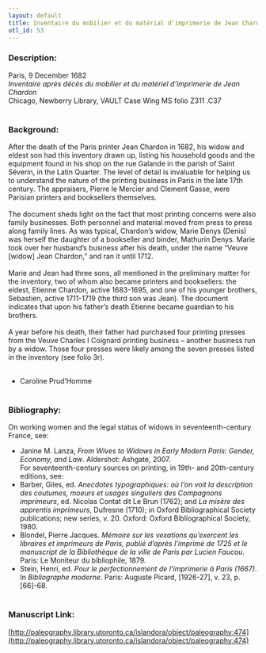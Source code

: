 ```yaml
---
layout: default
title: Inventaire du mobilier et du matérial d’imprimerie de Jean Chardon
utl_id: 53
---
```


### Description:

Paris, 9 December 1682<br>
_Inventaire après décès du mobilier et du matériel d’imprimerie de Jean Chardon_<br>
Chicago, Newberry Library, VAULT Case Wing MS folio Z311 .C37<br>
 <br>


### Background:

After the death of the Paris printer Jean Chardon in 1682, his widow and eldest son had this inventory drawn up, listing his household goods and the equipment found in his shop on the rue Galande in the parish of Saint Séverin, in the Latin Quarter. The level of detail is invaluable for helping us to understand the nature of the printing business in Paris in the late 17th century. The appraisers, Pierre le Mercier and Clement Gasse, were Parisian printers and booksellers themselves.<br><br>
The document sheds light on the fact that most printing concerns were also family businesses. Both personnel and material moved from press to press along family lines. As was typical, Chardon’s widow, Marie Denys (Denis) was herself the daughter of a bookseller and binder, Mathurin Denys. Marie took over her husband’s business after his death, under the name “Veuve [widow] Jean Chardon,” and ran it until 1712.<br><br>
Marie and Jean had three sons, all mentioned in the preliminary matter for the inventory, two of whom also became printers and booksellers: the eldest, Etienne Chardon, active 1683-1695, and one of his younger brothers, Sebastien, active 1711-1719 (the third son was Jean). The document indicates that upon his father’s death Etienne became guardian to his brothers.<br><br>
A year before his death, their father had purchased four printing presses from the Veuve Charles I Coignard printing business – another business run by a widow. Those four presses were likely among the seven presses listed in the inventory (see folio 3r).<br><br>
- Caroline Prud’Homme<br>
 <br>


### Bibliography:

On working women and the legal status of widows in seventeenth-century France, see:<br>
- Janine M. Lanza, _From Wives to Widows in Early Modern Paris: Gender, Economy, and Law_. Aldershot: Ashgate, 2007.<br>
For seventeenth-century sources on printing, in 19th- and 20th-century editions, see:<br>
- Barber, Giles, ed. _Anecdotes typographiques: où l’on voit la description des coutumes, moeurs et usages singuliers des Compagnons imprimeurs_, ed. Nicolas Contat dit Le Brun (1762); and _La misère des apprentis imprimeurs_, Dufresne (1710); in Oxford Bibliographical Society publications; new series, v. 20. Oxford: Oxford Bibliographical Society, 1980.<br>
- Blondel, Pierre Jacques. _Mémoire sur les vexations qu’exercent les libraires et imprimeurs de Paris, publié d’après l’imprimé de 1725 et le manuscript de la Bibliothèque de la ville de Paris par Lucien Faucou_. Paris: Le Moniteur du bibliophile, 1879.<br>
- Stein, Henri, ed. _Pour le perfectionnement de l’imprimerie à Paris (1667)_. In _Bibliographe moderne_. Paris: Auguste Picard, [1926-27], v. 23, p. [66]-68.<br>
 <br>


### Manuscript Link:

[http://paleography.library.utoronto.ca/islandora/object/paleography:474](http://paleography.library.utoronto.ca/islandora/object/paleography:474)